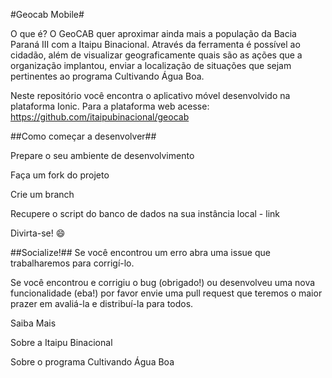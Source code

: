 #Geocab Mobile#

O que é?
O GeoCAB quer aproximar ainda mais a população da Bacia Paraná III com a Itaipu Binacional. Através da ferramenta é possível ao cidadão, além de visualizar geograficamente quais são as ações que a organização implantou, enviar a localização de situações que sejam pertinentes ao programa Cultivando Água Boa.

Neste repositório você encontra o aplicativo móvel desenvolvido na plataforma Ionic. Para a plataforma web acesse: https://github.com/itaipubinacional/geocab

##Como começar a desenvolver##

Prepare o seu ambiente de desenvolvimento

Faça um fork do projeto

Crie um branch

Recupere o script do banco de dados na sua instância local - link

Divirta-se! :smile:

##Socialize!##
Se você encontrou um erro abra uma issue que trabalharemos para corrigí-lo.

Se você encontrou e corrigiu o bug (obrigado!) ou desenvolveu uma nova funcionalidade (eba!) por favor envie uma pull request que teremos o maior prazer em avaliá-la e distribuí-la para todos.

Saiba Mais

Sobre a Itaipu Binacional

Sobre o programa Cultivando Água Boa

